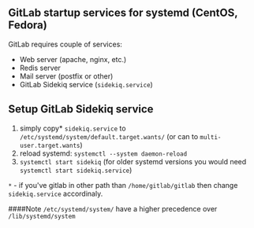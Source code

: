 ## GitLab startup services for systemd (CentOS, Fedora)

GitLab requires couple of services:
* Web server (apache, nginx, etc.)
* Redis server
* Mail server (postfix or other)
* GitLab Sidekiq service (`sidekiq.service`)


## Setup GitLab Sidekiq service
1. simply copy* `sidekiq.service` to `/etc/systemd/system/default.target.wants/` (or can to `multi-user.target.wants`)
2. reload systemd: `systemctl --system daemon-reload`
3. `systemctl start sidekiq` (for older systemd versions you would need `systemctl start sidekiq.service`)

`*` - if you've gitlab in other path than `/home/gitlab/gitlab` then change `sidekiq.service` accordinaly.


####Note
`/etc/systemd/system/` have a higher precedence over  `/lib/systemd/system`

